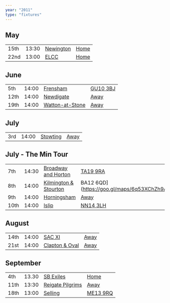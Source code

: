 ```yaml
---
year: "2011"
type: "fixtures"
---
```


## May

|  |  |  |  |
|:---|:---|:---|:---|
| 15th | 13:30 | [Newington](/2011/newington) | [Home]() |
| 22nd | 13:00 | [ELCC](/2011/elccc) | [Home]() |

## June

|  |  |  |  |
|:---|:---|:---|:---|
| 5th | 14:00 | [Frensham](/2011/frensham) | [GU10 3BJ](https//goo.gl/maps/xBUZvPU1vnK2) |
| 12th | 14:00 | [Newdigate](/2011/newdigate) | [Away](https://goo.gl/maps/9uAr2nHj19CJDEjw6) |
| 19th | 14:00 | [Watton-at-Stone](/2011/watton-at-stone) | [Away](https://goo.gl/maps/JPBQawMsjLgYtVHk9) |

## July

|  |  |  |  |
|:---|:---|:---|:---|
| 3rd | 14:00 | [Stowting](/2011/stowting) | [Away](https://goo.gl/maps/3Br4woRQXRqh9Uje8) |

## July - The Min Tour

|  |  |  |  |
|:---|:---|:---|:---|
| 7th | 14:30 | [Broadway and Horton](/2011/broadway-and-horton) | [TA19 9RA](https//goo.gl/maps/hVamJL8if6v) |
| 8th | 14:00 | [Kilmington & Stourton](/2011/kilmington-and-stourton) | BA12 6QD](https://goo.gl/maps/6q53XChZh9A2) |
| 9th | 14:00 | [Horningsham](/2011/horningsham) | [Away](https://goo.gl/maps/SNpXcsajYDXfjmff7) |
| 10th | 14:00 | [Islip](/2011/islip) | [NN14 3LH](https://goo.gl/maps/ceJApjnpXCpYJQC97) |

## August

|  |  |  |  |
|:---|:---|:---|:---|
| 14th | 14:00| [SAC XI](/2011/sac-xi) | [Away]() |
| 21st | 14:00| [Clapton & Oval](/2011/clapton-and-oval) |  [Away]() |

## September

|  |  |  |  |
|:---|:---|:---|:---|
| 4th | 13.30| [SB Exiles](/2011/sb-exiles) | [Home]() |
| 11th | 13:30| [Reigate Pilgrims](/2011/reigate-pilgrims) | [Away](https://goo.gl/maps/z54KDhWLtQreY6xy9) |
| 18th | 13:00 | [Selling](/2011/selling) | [ME13 9RQ](https//goo.gl/maps/QeLhjBkEbJr) |
